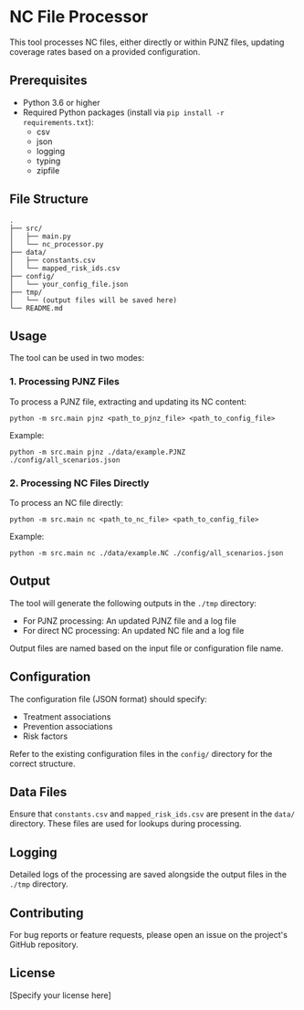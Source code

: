 # NC File Processor

This tool processes NC files, either directly or within PJNZ files, updating coverage rates based on a provided configuration.

## Prerequisites

- Python 3.6 or higher
- Required Python packages (install via `pip install -r requirements.txt`):
  - csv
  - json
  - logging
  - typing
  - zipfile

## File Structure

```
.
├── src/
│   ├── main.py
│   └── nc_processor.py
├── data/
│   ├── constants.csv
│   └── mapped_risk_ids.csv
├── config/
│   └── your_config_file.json
├── tmp/
│   └── (output files will be saved here)
└── README.md
```

## Usage

The tool can be used in two modes:

### 1. Processing PJNZ Files

To process a PJNZ file, extracting and updating its NC content:

```
python -m src.main pjnz <path_to_pjnz_file> <path_to_config_file>
```

Example:
```
python -m src.main pjnz ./data/example.PJNZ ./config/all_scenarios.json
```

### 2. Processing NC Files Directly

To process an NC file directly:

```
python -m src.main nc <path_to_nc_file> <path_to_config_file>
```

Example:
```
python -m src.main nc ./data/example.NC ./config/all_scenarios.json
```

## Output

The tool will generate the following outputs in the `./tmp` directory:

- For PJNZ processing: An updated PJNZ file and a log file
- For direct NC processing: An updated NC file and a log file

Output files are named based on the input file or configuration file name.

## Configuration

The configuration file (JSON format) should specify:

- Treatment associations
- Prevention associations
- Risk factors

Refer to the existing configuration files in the `config/` directory for the correct structure.

## Data Files

Ensure that `constants.csv` and `mapped_risk_ids.csv` are present in the `data/` directory. These files are used for lookups during processing.

## Logging

Detailed logs of the processing are saved alongside the output files in the `./tmp` directory.

## Contributing

For bug reports or feature requests, please open an issue on the project's GitHub repository.

## License

[Specify your license here]